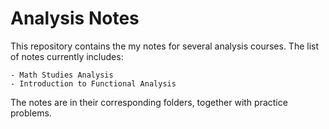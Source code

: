 # Analysis Notes

This repository contains the my notes for several analysis courses. 
The list of notes currently includes:
```
- Math Studies Analysis
- Introduction to Functional Analysis
```
The notes are in their corresponding folders, together with practice 
problems.
